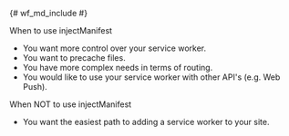 {# wf_md_include #}

<p><span class="compare-better">When to use injectManifest</span></p>

- You want more control over your service worker.
- You want to precache files.
- You have more complex needs in terms of routing.
- You would like to use your service worker with other API's (e.g. Web Push).

<p><span class="compare-worse">When NOT to use injectManifest</span></p>

- You want the easiest path to adding a service worker to your site.
